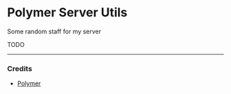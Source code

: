# Polymer Server Utils

Some random staff for my server

TODO

---

### Credits

* [Polymer](https://github.com/Patbox/polymer)